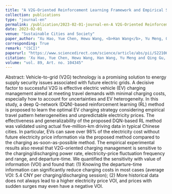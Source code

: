 ```yaml
---
title: "A V2G-Oriented Reinforcement Learning Framework and Empirical Study for Heterogeneous Electric Vehicle Charging Management"
collection: publications
type: "journal-en"
permalink: /publication/2023-02-01-journal-en-A V2G-Oriented Reinforcement Learning Framework and Empirical Study for Heterogeneous Electric Vehicle Charging Management
date: 2023-02-01
venue: "Sustainable Cities and Society"
paper_author: "Xu Hao, Yue Chen, Hewu Wang, <b>Han Wang</b>, Yu Meng, Qing Gu"
corresponding: True
remark: "(SCI)"
paperurl: "https://www.sciencedirect.com/science/article/abs/pii/S2210670722006497"
citation: 'Xu Hao, Yue Chen, Hewu Wang, Han Wang, Yu Meng and Qing Gu, "A V2G-Oriented Reinforcement Learning Framework and Empirical Study for Heterogeneous Electric Vehicle Charging Management",<i>Sustainable Cities and Society</i>,vol. 89, art. no. 104345, 2023.'
volume: "vol. 89, Art. no. 104345"
---
```


Abstract:
Vehicle-to-grid (V2G) technology is a promising solution to energy supply security issues associated with future electric grids. A decisive factor to successful V2G is effective electric vehicle (EV) charging management aimed at meeting travel demands with minimal charging costs, especially how to account for uncertainties and EV heterogeneity. In this study, a deep Q-network (DQN)-based reinforcement learning (RL) method is proposed to learn the optimal EV charging strategy considering empirical travel pattern heterogeneities and unpredictable electricity prices. The effectiveness and generalizability of the proposed DQN-based RL method was validated using actual five-million-km driving data in typical Chinese cities. In particular, EVs can save over 98% of the electricity cost without future electricity price information via the proposed method compared to the charging as-soon-as-possible method. The empirical experimental results also reveal that V2G-oriented charging management is sensitive to the charging/discharging power rate, electricity-price fluctuation frequency and range, and departure-time. We quantified the sensitivity with value of information (VOI) and found that: (1) Knowing the departure-time information can significantly reduce charging costs in most cases (average VOI: 5.4 CNY per charging/discharging session); (2) More historical data does not always lead to a higher electricity price VOI, and prices with sudden surges may even have a negative VOI.
